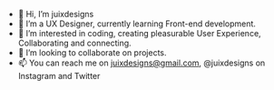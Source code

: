 - 👋 Hi, I’m juixdesigns
- 🌱 I’m a UX Designer, currently learning Front-end development. 
- 👀 I’m interested in coding, creating pleasurable User Experience, Collaborating and connecting.
- 💞️ I’m looking to collaborate on projects.
- 📫 You can reach me on juixdesigns@gmail.com, @juixdesigns on Instagram and Twitter

<!---
juixdesigns/juixdesigns is a ✨ special ✨ repository because its `README.md` (this file) appears on your GitHub profile.
You can click the Preview link to take a look at your changes.
--->
